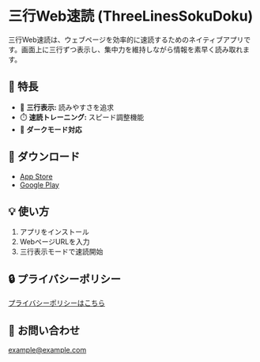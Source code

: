 # 三行Web速読 (ThreeLinesSokuDoku)

三行Web速読は、ウェブページを効率的に速読するためのネイティブアプリです。画面上に三行ずつ表示し、集中力を維持しながら情報を素早く読み取れます。

## 📝 特長
- 📖 **三行表示:** 読みやすさを追求
- ⏱️ **速読トレーニング:** スピード調整機能
- 🌙 **ダークモード対応**

## 📲 ダウンロード
- [App Store](https://example.com)
- [Google Play](https://example.com)

## 💡 使い方
1. アプリをインストール
2. WebページURLを入力
3. 三行表示モードで速読開始

## 🔒 プライバシーポリシー
[プライバシーポリシーはこちら](https://example.com/privacy)

## 📧 お問い合わせ
example@example.com
